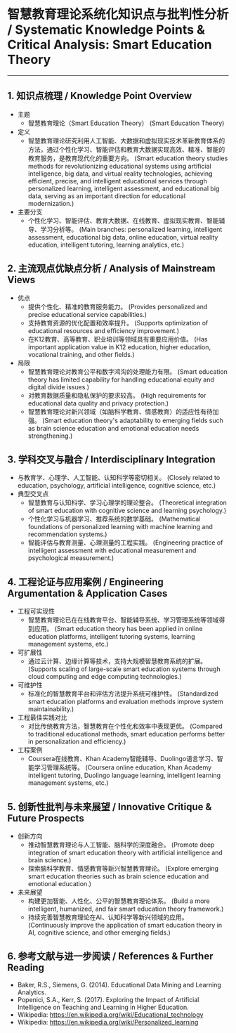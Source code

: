 # 智慧教育理论系统化知识点与批判性分析 / Systematic Knowledge Points & Critical Analysis: Smart Education Theory

---

## 1. 知识点梳理 / Knowledge Point Overview

- 主题
  - 智慧教育理论（Smart Education Theory）
      (Smart Education Theory)
- 定义
  - 智慧教育理论研究利用人工智能、大数据和虚拟现实技术革新教育体系的方法，通过个性化学习、智能评估和教育大数据实现高效、精准、智能的教育服务，是教育现代化的重要方向。
      (Smart education theory studies methods for revolutionizing educational systems using artificial intelligence, big data, and virtual reality technologies, achieving efficient, precise, and intelligent educational services through personalized learning, intelligent assessment, and educational big data, serving as an important direction for educational modernization.)
- 主要分支
  - 个性化学习、智能评估、教育大数据、在线教育、虚拟现实教育、智能辅导、学习分析等。
      (Main branches: personalized learning, intelligent assessment, educational big data, online education, virtual reality education, intelligent tutoring, learning analytics, etc.)

## 2. 主流观点优缺点分析 / Analysis of Mainstream Views

- 优点
  - 提供个性化、精准的教育服务能力。
      (Provides personalized and precise educational service capabilities.)
  - 支持教育资源的优化配置和效率提升。
      (Supports optimization of educational resources and efficiency improvement.)
  - 在K12教育、高等教育、职业培训等领域具有重要应用价值。
      (Has important application value in K12 education, higher education, vocational training, and other fields.)
- 局限
  - 智慧教育理论对教育公平和数字鸿沟的处理能力有限。
      (Smart education theory has limited capability for handling educational equity and digital divide issues.)
  - 对教育数据质量和隐私保护的要求较高。
      (High requirements for educational data quality and privacy protection.)
  - 智慧教育理论对新兴领域（如脑科学教育、情感教育）的适应性有待加强。
      (Smart education theory's adaptability to emerging fields such as brain science education and emotional education needs strengthening.)

## 3. 学科交叉与融合 / Interdisciplinary Integration

- 与教育学、心理学、人工智能、认知科学等密切相关。
  (Closely related to education, psychology, artificial intelligence, cognitive science, etc.)
- 典型交叉点
  - 智慧教育与认知科学、学习心理学的理论整合。
      (Theoretical integration of smart education with cognitive science and learning psychology.)
  - 个性化学习与机器学习、推荐系统的数学基础。
      (Mathematical foundations of personalized learning with machine learning and recommendation systems.)
  - 智能评估与教育测量、心理测量的工程实践。
      (Engineering practice of intelligent assessment with educational measurement and psychological measurement.)

## 4. 工程论证与应用案例 / Engineering Argumentation & Application Cases

- 工程可实现性
  - 智慧教育理论已在在线教育平台、智能辅导系统、学习管理系统等领域得到应用。
      (Smart education theory has been applied in online education platforms, intelligent tutoring systems, learning management systems, etc.)
- 可扩展性
  - 通过云计算、边缘计算等技术，支持大规模智慧教育系统的扩展。
      (Supports scaling of large-scale smart education systems through cloud computing and edge computing technologies.)
- 可维护性
  - 标准化的智慧教育平台和评估方法提升系统可维护性。
      (Standardized smart education platforms and evaluation methods improve system maintainability.)
- 工程最佳实践对比
  - 对比传统教育方法，智慧教育在个性化和效率中表现更优。
      (Compared to traditional educational methods, smart education performs better in personalization and efficiency.)
- 工程案例
  - Coursera在线教育、Khan Academy智能辅导、Duolingo语言学习、智能学习管理系统等。
      (Coursera online education, Khan Academy intelligent tutoring, Duolingo language learning, intelligent learning management systems, etc.)

## 5. 创新性批判与未来展望 / Innovative Critique & Future Prospects

- 创新方向
  - 推动智慧教育理论与人工智能、脑科学的深度融合。
      (Promote deep integration of smart education theory with artificial intelligence and brain science.)
  - 探索脑科学教育、情感教育等新兴智慧教育理论。
      (Explore emerging smart education theories such as brain science education and emotional education.)
- 未来展望
  - 构建更加智能、人性化、公平的智慧教育理论体系。
      (Build a more intelligent, humanized, and fair smart education theory framework.)
  - 持续完善智慧教育理论在AI、认知科学等新兴领域的应用。
      (Continuously improve the application of smart education theory in AI, cognitive science, and other emerging fields.)

## 6. 参考文献与进一步阅读 / References & Further Reading

- Baker, R.S., Siemens, G. (2014). Educational Data Mining and Learning Analytics.
- Popenici, S.A., Kerr, S. (2017). Exploring the Impact of Artificial Intelligence on Teaching and Learning in Higher Education.
- Wikipedia: <https://en.wikipedia.org/wiki/Educational_technology>
- Wikipedia: <https://en.wikipedia.org/wiki/Personalized_learning>
